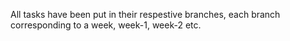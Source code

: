 All tasks have been put in their respestive branches, each branch corresponding to a week, week-1, week-2 etc.

